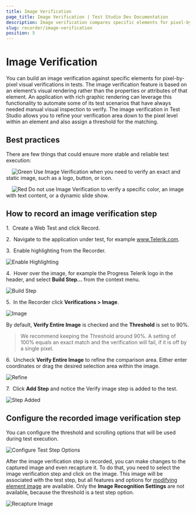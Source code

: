 ```yaml
---
title: Image Verification
page_title: Image Verification | Test Studio Dev Documentation
description: Image verification compares specific elements for pixel-by-pixel visual verifications in Test Studio Dev tests.
slug: recorder/image-verification
position: 5
---
```

# Image Verification

You can build an image verification against specific elements for pixel-by-pixel visual verifications in tests. The image verification feature is based on an element’s visual rendering rather than the properties or attributes of that element. An application with rich graphic rendering can leverage this functionality to automate some of its test scenarios that have always needed manual visual inspection to verify. The image verification in Test Studio allows you to refine your verification area down to the pixel level within an element and also assign a threshold for the matching.

## Best practices

There are few things that could ensure more stable and reliable test execution:

&nbsp; &nbsp; ![Green][1] Use Image Verification when you need to verify an exact and static image, such as a logo, button, or icon.

&nbsp; &nbsp; ![Red][2] Do not use Image Verification to verify a specific color, an image with text content, or a dynamic slide show.

## How to record an image verification step

1.&nbsp; Create a Web Test and click Record.

2.&nbsp; Navigate to the application under test, for example www.Telerik.com.

3.&nbsp; Enable highlighting from the Recorder.

![Enable Highlighting][3]

4.&nbsp; Hover over the image, for example the Progress Telerik logo in the header, and select **Build Step...** from the context menu.

![Build Step][4]

5.&nbsp; In the Recorder click **Verifications > Image**.

![Image][5]

By default, **Verify Entire Image** is checked and the **Threshold** is set to 90%.

> We recommend keeping the Threshold around 90%. A setting of 100% equals an exact match and the verification will fail, if it is off by a single pixel.

6.&nbsp; Uncheck **Verify Entire Image** to refine the comparison area. Either enter coordinates or drag the desired selection area within the image.

![Refine][6]

7.&nbsp; Click **Add Step** and notice the Verify image step is added to the test.

![Step Added][7]

## Configure the recorded image verification step

You can configure the threshold and scrolling options that will be used during test execution.

![Configure Test Step Options][8]

After the image verification step is recorded, you can make changes to the captured image and even recapture it. To do that, you need to select the image verification step and click on the image. This image will be associated with the test step, but all features and options for <a href="/features/elements-explorer/find-element-by-image#image-usage-details" target="_blank">modifying element image</a> are available. Only the **Image Recognition Settings** are not available, because the threshold is a test step option.

![Recapture Image][9]

[1]: /features/recorder/verifications/images/image-verification/fig1.png
[2]: /features/recorder/verifications/images/image-verification/fig2.png
[3]: /features/recorder/verifications/images/image-verification/fig3.png
[4]: /features/recorder/verifications/images/image-verification/fig4.png
[5]: /features/recorder/verifications/images/image-verification/fig5.png
[6]: /features/recorder/verifications/images/image-verification/fig6.png
[7]: /features/recorder/verifications/images/image-verification/fig7.png
[8]: /features/recorder/verifications/images/image-verification/fig8.png
[9]: /features/recorder/verifications/images/image-verification/gif9.gif
